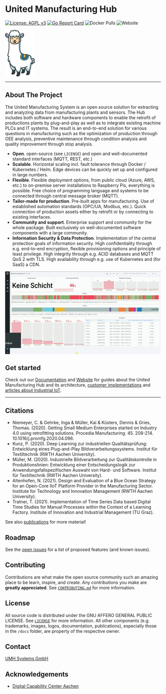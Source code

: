 <!-- PROJECT LOGO -->
# United Manufacturing Hub

[![License: AGPL v3](https://img.shields.io/badge/License-AGPL%20v3-blue.svg)](https://www.gnu.org/licenses/agpl-3.0)
[![Go Report Card](https://goreportcard.com/badge/github.com/united-manufacturing-hub/united-manufacturing-hub)](https://goreportcard.com/report/github.com/united-manufacturing-hub/united-manufacturing-hub)
![Docker Pulls](https://img.shields.io/docker/pulls/unitedmanufacturinghub/factoryinsight)
![Website](https://img.shields.io/website?up_message=online&url=https%3A%2F%2Fwww.united-manufacturing-hub.com)

<img src="docs/static/images/Otto.svg" height="150">
 
----

## About The Project

The United Manufacturing System is an open source solution for extracting and analyzing data from manufacturing plants and sensors. The Hub includes both software and hardware components to enable the retrofit of productions plants by plug-and-play as well as to integrate existing machine PLCs and IT systems. The result is an end-to-end solution for various questions in manufacturing such as the optimization of production through OEE analysis, preventive maintenance through condition analysis and quality improvement through stop analysis.

- **Open**. open-source (see `LICENSE`) and open and well-documented standard interfaces (MQTT, REST, etc.)
- **Scalable**. Horizontal scaling incl. fault tolerance through Docker / Kubernetes / Helm. Edge devices can be quickly set up and configured in large numbers.
- **Flexible**. Flexible deployment options, from public cloud (Azure, AWS, etc.) to on-premise server installations to Raspberry Pis, everything is possible. Free choice of programming language and systems to be connected through central message broker (MQTT).
- **Tailor-made for production**. Pre-built apps for manufacturing. Use of established automation standards (OPC/UA, Modbus, etc.). Quick connection of production assets either by retrofit or by connecting to existing interfaces.
- **Community and support**. Enterprise support and community for the whole package. Built exclusively on well-documented software components with a large community.
- **Information Security & Data Protection**. Implementation of the central protection goals of information security. High confidentiality through e.g. end-to-end encryption, flexible provisioning options and principle of least privilege. High integrity through e.g. ACID databases and MQTT QoS 2 with TLS. High availability through e.g. use of Kubernetes and (for SaaS) a CDN. 

![Demo](docs/content/en/docs/dashboard.gif)

## Get started

Check out our [Documentation] and [Website] for guides about the United Manufacturing Hub and its architecture, [customer implementations](https://docs.umh.app/docs/examples/) and [articles about Industrial IoT](https://docs.umh.app/docs/concepts/). 

----

## Citations

- Niemeyer, C. & Gehrke, Inga & Müller, Kai & Küsters, Dennis & Gries, Thomas. (2020). Getting Small Medium Enterprises started on Industry 4.0 using retrofitting solutions. Procedia Manufacturing. 45. 208-214. 10.1016/j.promfg.2020.04.096. 
- Kunz, P. (2020). Deep Learning zur industriellen Qualitätsprüfung: Entwicklung eines Plug-and-Play Bildverarbeitungssystems. Institut für Textiltechnik (RWTH Aachen University). 
- Müller, M. (2020). Industrielle Bildverarbeitung zur Qualitätskontrolle in Produktionslinien: Entwicklung einer Entscheidungslogik zur Anwendungsfallspezifischen Auswahl von Hard- und Software. Institut für Textiltechnik (RWTH Aachen University). 
- Altenhofen, N. (2021). Design and Evaluation of a Blue Ocean Strategy for an Open-Core IIoT Platform Provider in the Manufacturing Sector. Institute for Technology and Innovation Management (RWTH Aachen University). 
- Tratner, T. (2021). Implementation of Time Series Data based Digital Time Studies for Manual Processes within the Context of a Learning Factory. Institute of Innovation and Industrial Management (TU Graz).

See also [publications](https://docs.umh.app/docs/publications/) for more material!

<!-- ROADMAP -->
## Roadmap

See the [open issues](https://github.com/united-manufacturing-hub/united-manufacturing-hub/issues) for a list of proposed features (and known issues).

<!-- CONTRIBUTING -->
## Contributing

Contributions are what make the open source community such an amazing place to be learn, inspire, and create. Any contributions you make are **greatly appreciated**. See [`CONTRIBUTING.md`](CONTRIBUTING.md) for more information.

<!-- LICENSE -->
## License

All source code is distributed under the GNU AFFERO GENERAL PUBLIC LICENSE. See [`LICENSE`](LICENSE) for more information. All other components (e.g. trademarks, images, logos, documentation, publications), especially those in the `/docs` folder, are property of the respective owner.

<!-- CONTACT -->
## Contact

[UMH Systems GmbH](https://www.umh.app)

<!-- ACKNOWLEDGEMENTS -->
## Acknowledgements

- [Digital Capability Center Aachen](https://www.mckinsey.com/business-functions/operations/how-we-help-clients/capability-center-network/our-centers/aachen)

<!-- MARKDOWN LINKS & IMAGES -->
<!-- https://www.markdownguide.org/basic-syntax/#reference-style-links -->
[Website]: https://www.umh.app
[Documentation]: https://docs.umh.app/docs/ 
